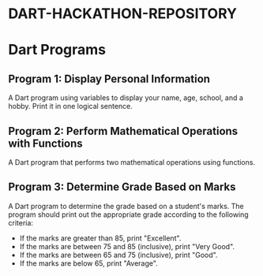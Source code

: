 # DART-HACKATHON-REPOSITORY

# Dart Programs



## Program 1: Display Personal Information
A Dart program using variables to display your name, age, school, and a hobby. Print it in one logical sentence.

## Program 2: Perform Mathematical Operations with Functions
A Dart program that performs two mathematical operations using functions.

## Program 3: Determine Grade Based on Marks
A Dart program to determine the grade based on a student's marks. The program should print out the appropriate grade according to the following criteria:
- If the marks are greater than 85, print "Excellent".
- If the marks are between 75 and 85 (inclusive), print "Very Good".
- If the marks are between 65 and 75 (inclusive), print "Good".
- If the marks are below 65, print "Average".
